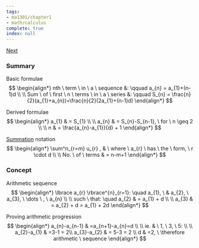 ```yaml
---
tags:
- ma1301/chapter1
- math/calculus
complete: true
index: null
---
```

[Next](/labyrinth/notes/math/ma1301/geometric_series)
### Summary
Basic formulae
$$
\begin{align*}
nth \ term \ in \ a \ sequence &: \qquad a_{n} = a_{1}+(n-1)d \\
\\
Sum \ of \ first \ n \ terms \ in \ a \ series &: \qquad S_{n} = \frac{n}{2}(a_{1}+a_{n})=\frac{n}{2}(2a_{1}+(n-1)d) 
\end{align*}
$$

Derived formulae
$$
\begin{align*}
a_{1} & = S_{1} \\
\\
a_{n} & = S_{n}-S_{n-1}, \ for \ n \geq 2 \\
\\
n & = \frac{a_{n}-a_{1}}{d} + 1
\end{align*}
$$

[Summation](/labyrinth/notes/math/math_fundementals/summation_notation) notation
$$
\begin{align*}
\sum^n_{r=m} u_{r} , & \ where \ a_{r} \ has \ the \ form, \ r \cdot d \\
\\
No. \ of \ terms & = n-m+1
\end{align*}
$$
### Concept
Arithmetic sequence
$$
\begin{align*}
\lbrace a_{r} \rbrace^{n}_{r=1}: \quad a_{1}, \ & a_{2}, \ a_{3}, \ \dots \ , \ a_{n} \\
\\
such \ that: \quad a_{2} & = a_{1} + d \\
\\
a_{3} & = a_{2} + d = a_{1} + 2d
\end{align*}
$$

Proving arithmetic progression
$$
\begin{align*}
a_{n}-a_{n-1} & =a_{n+1}-a_{n}=d \\
\\
ie. & \ 1, \ 3, \ 5: \\
\\
a_{2}-a_{1} & =3-1 = 2\\
a_{3}-a_{2} & = 5-3 = 2 \\
d & =2, \ \therefore arithmetic \ sequence
\end{align*}
$$
